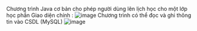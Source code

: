 Chương trình Java cơ bản cho phép người dùng lên lịch học cho một lớp học phần 
Giao diện chính :
![image](https://github.com/Akharam03/Simple-Class-Scheduler/assets/172622003/398b521c-0e5f-4652-bb3c-1fc8f611670a)
Chương trình có thể đọc và ghi thông tin vào CSDL (MySQL)
![image](https://github.com/Akharam03/Simple-Class-Scheduler/assets/172622003/8cc61773-59fc-4339-9978-f80c3e1a9e40)
